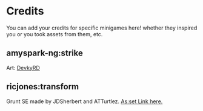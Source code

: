# Credits

You can add your credits for specific minigames here! whether they inspired you or you took assets from them, etc.

## amyspark-ng:strike

Art: [DevkyRD](https://devkyrd.newgrounds.com)

## ricjones:transform
Grunt SE made by JDSherbert and ATTurtlez. [As:set Link here.](https://jdsherbert.itch.io/male-character-vox-pack)
